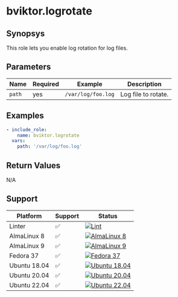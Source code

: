 # bviktor.logrotate

## Synopsys

This role lets you enable log rotation for log files.

## Parameters

| Name | Required | Example | Description |
|---|---|---|---|
| `path` | yes | `/var/log/foo.log` | Log file to rotate. |

## Examples

```yml
- include_role:
    name: bviktor.logrotate
  vars:
    path: '/var/log/foo.log'
```

## Return Values

N/A

## Support

| Platform | Support | Status |
|---|---|---|
| Linter | ✅ | [![Lint](https://github.com/noobient/ansible-galaxy-logrotate/actions/workflows/lint.yml/badge.svg)](https://github.com/noobient/ansible-galaxy-logrotate/actions/workflows/lint.yml) |
| AlmaLinux 8 | ✅ | [![AlmaLinux 8](https://github.com/noobient/ansible-galaxy-logrotate/actions/workflows/almalinux-8.yml/badge.svg)](https://github.com/noobient/ansible-galaxy-logrotate/actions/workflows/almalinux-8.yml) |
| AlmaLinux 9 | ✅ | [![AlmaLinux 9](https://github.com/noobient/ansible-galaxy-logrotate/actions/workflows/almalinux-9.yml/badge.svg)](https://github.com/noobient/ansible-galaxy-logrotate/actions/workflows/almalinux-9.yml) |
| Fedora 37 | ✅ | [![Fedora 37](https://github.com/noobient/ansible-galaxy-logrotate/actions/workflows/fedora-37.yml/badge.svg)](https://github.com/noobient/ansible-galaxy-logrotate/actions/workflows/fedora-37.yml) |
| Ubuntu 18.04 | ✅ | [![Ubuntu 18.04](https://github.com/noobient/ansible-galaxy-logrotate/actions/workflows/ubuntu-18.04.yml/badge.svg)](https://github.com/noobient/ansible-galaxy-logrotate/actions/workflows/ubuntu-18.04.yml) |
| Ubuntu 20.04 | ✅ | [![Ubuntu 20.04](https://github.com/noobient/ansible-galaxy-logrotate/actions/workflows/ubuntu-20.04.yml/badge.svg)](https://github.com/noobient/ansible-galaxy-logrotate/actions/workflows/ubuntu-20.04.yml) |
| Ubuntu 22.04 | ✅ | [![Ubuntu 22.04](https://github.com/noobient/ansible-galaxy-logrotate/actions/workflows/ubuntu-22.04.yml/badge.svg)](https://github.com/noobient/ansible-galaxy-logrotate/actions/workflows/ubuntu-22.04.yml) |
